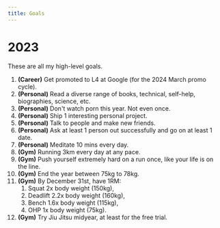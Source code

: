 ```yaml
---
title: Goals
---
```


# 2023
These are all my high-level goals.
1. **(Career)** Get promoted to L4 at Google (for the 2024 March promo cycle).
2. **(Personal)** Read a diverse range of books, technical, self-help, biographies, science, etc.
3. **(Personal)** Don't watch porn this year. Not even once.
4. **(Personal)** Ship 1 interesting personal project.
5. **(Personal)** Talk to people and make new friends.
6. **(Personal)** Ask at least 1 person out successfully and go on at least 1 date.
7. **(Personal)** Meditate 10 mins every day.
8. **(Gym)** Running 3km every day at any pace.
9. **(Gym)** Push yourself extremely hard on a run once, like your life is on the line.
10. **(Gym)** End the year between 75kg to 78kg.
11. **(Gym)** By December 31st, have 1RM: 
	1. Squat 2x body weight (150kg),
	2. Deadlift 2.2x body weight (160kg),
	3. Bench 1.6x body weight (115kg),
	4. OHP 1x body weight (75kg).
12. **(Gym)** Try Jiu Jitsu midyear, at least for the free trial.
